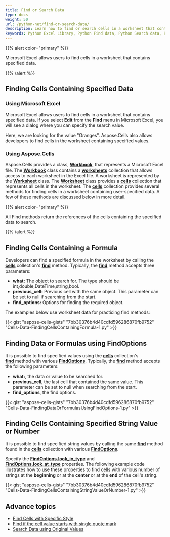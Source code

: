 ```yaml
---
title: Find or Search Data
type: docs
weight: 50
url: /python-net/find-or-search-data/
description: Learn how to find or search cells in a worksheet that contains specified data through the Aspose.Cells for Python via .NET API.
keywords: Python Excel Library, Python Find data, Python Search data, Python Find Cells Containing a Formula, Python Search Cells Containing a Formula, Python Find Data or Formulas using FindOptions, Python Search Data or Formulas using FindOptions, Python Find or Search Cells Containing Specified String Value or Number, Python Find or Search cells contains specified data
---
```


{{% alert color="primary" %}}

Microsoft Excel allows users to find cells in a worksheet that contains specified data.

{{% /alert %}}

## **Finding Cells Containing Specified Data**

### **Using Microsoft Excel**

Microsoft Excel allows users to find cells in a worksheet that contains specified data. If you select **Edit** from the **Find** menu in Microsoft Excel, you will see a dialog where you can specify the search value.

Here, we are looking for the value "Oranges". Aspose.Cells also allows developers to find cells in the worksheet containing specified values.

### **Using Aspose.Cells**

Aspose.Cells provides a class, [**Workbook**](https://reference.aspose.com/cells/python-net/aspose.cells/workbook), that represents a Microsoft Excel file. The [**Workbook**](https://reference.aspose.com/cells/python-net/aspose.cells/workbook) class contains a [**worksheets**](https://reference.aspose.com/cells/python-net/aspose.cells/workbook/worksheets) collection that allows access to each worksheet in the Excel file. A worksheet is represented by the [**Worksheet**](https://reference.aspose.com/cells/python-net/aspose.cells/worksheet) class. The  [**Worksheet**](https://reference.aspose.com/cells/python-net/aspose.cells/worksheet) class provides a [**cells**](https://reference.aspose.com/cells/python-net/aspose.cells/worksheet/cells) collection that represents all cells in the worksheet. The [**cells**](https://reference.aspose.com/cells/python-net/aspose.cells/worksheet/cells) collection provides several methods for finding cells in a worksheet containing user-specified data. A few of these methods are discussed below in more detail.

{{% alert color="primary" %}}

All Find methods return the references of the cells containing the specified data to search.

{{% /alert %}}

## **Finding Cells Containing a Formula**

Developers can find a specified formula in the worksheet by calling the [**cells**](https://reference.aspose.com/cells/python-net/aspose.cells/worksheet/cells) collection's [**find**](https://reference.aspose.com/cells/python-net/aspose.cells/cells/find/#any-aspose.cells.Cell-aspose.cells.FindOptions) method. Typically, the [**find**](https://reference.aspose.com/cells/python-net/aspose.cells/cells/find/#any-aspose.cells.Cell-aspose.cells.FindOptions) method accepts three parameters:

- **what:** The object to search for. The type should be int,double,DateTime,string,bool.
- **previous_cell:** Previous cell with the same object. This parameter can be set to null if searching from the start.
- **find_options:** Options for finding the required object.

The examples below use worksheet data for practicing find methods:

{{< gist "aspose-cells-gists" "7bb30376b4d40cdfd596286870fb9752" "Cells-Data-FindingCellsContainingFormula-1.py" >}}

## **Finding Data or Formulas using FindOptions**

It is possible to find specified values using the [**cells**](https://reference.aspose.com/cells/python-net/aspose.cells/worksheet/cells) collection's [**find**](https://reference.aspose.com/cells/python-net/aspose.cells/cells/find/#any-aspose.cells.Cell-aspose.cells.FindOptions) method with various [**FindOptions**](https://reference.aspose.com/cells/python-net/aspose.cells/findoptions). Typically, the [**find**](https://reference.aspose.com/cells/python-net/aspose.cells/cells/find/#any-aspose.cells.Cell-aspose.cells.FindOptions) method accepts the following parameters:

- **what:**, the data or value to be searched for.
- **previous_cell**, the last cell that contained the same value. This parameter can be set to null when searching from the start.
- **find_options**, the find options.

{{< gist "aspose-cells-gists" "7bb30376b4d40cdfd596286870fb9752" "Cells-Data-FindingDataOrFormulasUsingFindOptions-1.py" >}}

## **Finding Cells Containing Specified String Value or Number**

It is possible to find specified string values by calling the same [**find**](https://reference.aspose.com/cells/python-net/aspose.cells/cells/find/#any-aspose.cells.Cell-aspose.cells.FindOptions) method found in the [**cells**](https://reference.aspose.com/cells/python-net/aspose.cells/worksheet/cells) collection with various [**FindOptions**](https://reference.aspose.com/cells/python-net/aspose.cells/findoptions).

Specify the [**FindOptions.look_in_type**](https://reference.aspose.com/cells/python-net/aspose.cells/findoptions/look_in_type/) and [**FindOptions.look_at_type**](https://reference.aspose.com/cells/python-net/aspose.cells/findoptions/look_at_type/) properties. The following example code illustrates how to use these properties to find cells with various number of strings at the **beginning** or at the **center** or at the **end** of the cell's string.

{{< gist "aspose-cells-gists" "7bb30376b4d40cdfd596286870fb9752" "Cells-Data-FindingCellsContainingStringValueOrNumber-1.py" >}}

## **Advance topics**
- [Find Cells with Specific Style](/cells/python-net/find-cells-with-specific-style/)
- [Find if the cell value starts with single quote mark](/cells/python-net/find-if-the-cell-value-starts-with-single-quote-mark/)
- [Search Data using Original Values](/cells/python-net/search-data-using-original-values/)
